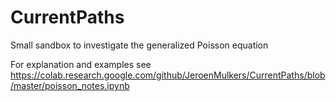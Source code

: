 # CurrentPaths
Small sandbox to investigate the generalized Poisson equation

For explanation and examples see
https://colab.research.google.com/github/JeroenMulkers/CurrentPaths/blob/master/poisson_notes.ipynb
